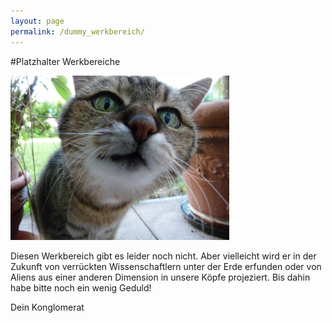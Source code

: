 ```yaml
---
layout: page
permalink: /dummy_werkbereich/
---
```


#Platzhalter Werkbereiche

![img_fr](/img/katze.jpg)

Diesen Werkbereich gibt es leider noch nicht. Aber vielleicht wird er in der
Zukunft von verrückten Wissenschaftlern unter der Erde erfunden oder von
Aliens aus einer anderen Dimension in unsere Köpfe projeziert. Bis dahin habe
bitte noch ein wenig Geduld!

Dein Konglomerat
